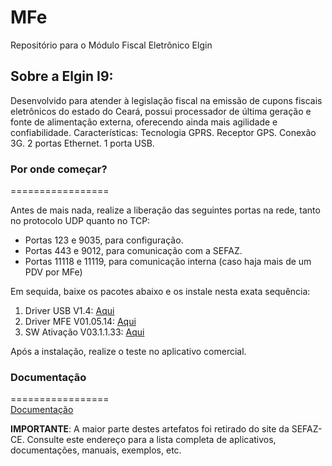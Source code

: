 # MFe

Repositório para o Módulo Fiscal Eletrônico Elgin

## Sobre a Elgin I9:
Desenvolvido para atender à legislação fiscal na emissão de cupons fiscais eletrônicos do estado do Ceará, possui processador de última geração e fonte de alimentação externa, oferecendo ainda mais agilidade e confiabilidade. Características: Tecnologia GPRS. Receptor GPS. Conexão 3G. 2 portas Ethernet. 1 porta USB.

### Por onde começar?
=================  

Antes de mais nada, realize a liberação das seguintes portas na rede, tanto no protocolo UDP quanto no TCP:

* Portas 123 e 9035, para configuração.
* Portas 443 e 9012, para comunicação com a SEFAZ. 
* Portas 11118 e 11119, para comunicação interna (caso haja mais de um PDV por MFe)


Em sequida, baixe os pacotes abaixo e os instale nesta exata sequência:

1. Driver USB V1.4: [Aqui](https://github.com/ElginDeveloperCommunity/MFe/tree/master/Drivers)
2. Driver MFE V01.05.14: [Aqui](https://github.com/ElginDeveloperCommunity/MFe/tree/master/Drivers)
3. SW Ativação V03.1.1.33: [Aqui](https://github.com/ElginDeveloperCommunity/MFe/tree/master/Ativador)

Após a instalação, realize o teste no aplicativo comercial.


### Documentação
=================  
[Documentação](https://github.com/ElginDeveloperCommunity/MFe/tree/master/Documentacao)

**IMPORTANTE**: A maior parte destes artefatos foi retirado do site da SEFAZ-CE. Consulte este endereço para a lista completa de aplicativos, documentações, manuais, exemplos, etc.
